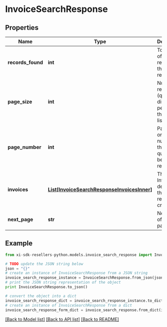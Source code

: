 # InvoiceSearchResponse


## Properties

Name | Type | Description | Notes
------------ | ------------- | ------------- | -------------
**records_found** | **int** | Total count of quotes retrieved in the request response. | [optional] 
**page_size** | **int** | Number of records (quotes) displayed per page in the quote list. | [optional] 
**page_number** | **int** | Page index or page number for the list of quotes being returned. | [optional] 
**invoices** | [**List[InvoiceSearchResponseInvoicesInner]**](InvoiceSearchResponseInvoicesInner.md) | The Invoices details for the requested criteria. | [optional] 
**next_page** | **str** | Next page of the pagination. | [optional] 

## Example

```python
from xi-sdk-resellers-python.models.invoice_search_response import InvoiceSearchResponse

# TODO update the JSON string below
json = "{}"
# create an instance of InvoiceSearchResponse from a JSON string
invoice_search_response_instance = InvoiceSearchResponse.from_json(json)
# print the JSON string representation of the object
print InvoiceSearchResponse.to_json()

# convert the object into a dict
invoice_search_response_dict = invoice_search_response_instance.to_dict()
# create an instance of InvoiceSearchResponse from a dict
invoice_search_response_form_dict = invoice_search_response.from_dict(invoice_search_response_dict)
```
[[Back to Model list]](../README.md#documentation-for-models) [[Back to API list]](../README.md#documentation-for-api-endpoints) [[Back to README]](../README.md)


